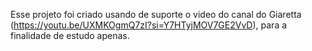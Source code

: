Esse projeto foi criado usando de suporte o video do canal do Giaretta (https://youtu.be/UXMKOgmQ7zI?si=Y7HTyjMOV7GE2VvD), para a finalidade de estudo apenas.

